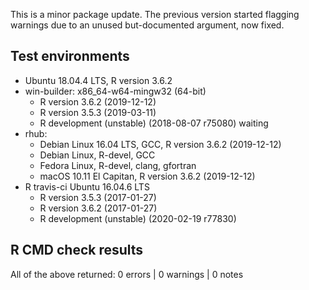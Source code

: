 This is a minor package update. The previous version started flagging warnings due to an unused but-documented argument, now fixed.

## Test environments
* Ubuntu 18.04.4 LTS, R version 3.6.2 
* win-builder: x86_64-w64-mingw32 (64-bit)
  * R version 3.6.2 (2019-12-12)
  * R version 3.5.3 (2019-03-11)
  * R development (unstable) (2018-08-07 r75080) waiting
* rhub:
  * Debian Linux 16.04 LTS, GCC, R version 3.6.2 (2019-12-12)
  * Debian Linux, R-devel, GCC
  * Fedora Linux, R-devel, clang, gfortran
  * macOS 10.11 El Capitan, R version 3.6.2 (2019-12-12)
* R travis-ci Ubuntu 16.04.6 LTS
  * R version 3.5.3 (2017-01-27)
  * R version 3.6.2 (2017-01-27)
  * R development (unstable) (2020-02-19 r77830) 

## R CMD check results
All of the above returned:
0 errors | 0 warnings | 0 notes 